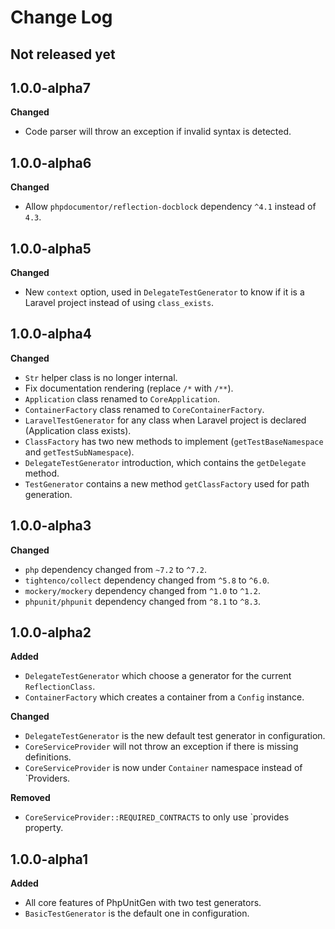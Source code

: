 # Change Log

## Not released yet

## 1.0.0-alpha7

**Changed**

- Code parser will throw an exception if invalid syntax is detected.

## 1.0.0-alpha6

**Changed**

- Allow `phpdocumentor/reflection-docblock` dependency `^4.1` instead of `4.3`.

## 1.0.0-alpha5

**Changed**

- New `context` option, used in `DelegateTestGenerator` to know if it is a Laravel project instead of using `class_exists`.

## 1.0.0-alpha4

**Changed**

- `Str` helper class is no longer internal.
- Fix documentation rendering (replace `/*` with `/**`).
- `Application` class renamed to `CoreApplication`.
- `ContainerFactory` class renamed to `CoreContainerFactory`.
- `LaravelTestGenerator` for any class when Laravel project is declared (Application class exists).
- `ClassFactory` has two new methods to implement (`getTestBaseNamespace` and `getTestSubNamespace`).
- `DelegateTestGenerator` introduction, which contains the `getDelegate` method.
- `TestGenerator` contains a new method `getClassFactory` used for path generation.

## 1.0.0-alpha3

**Changed**

- `php` dependency changed from `~7.2` to `^7.2`.
- `tightenco/collect` dependency changed from `^5.8` to `^6.0`.
- `mockery/mockery` dependency changed from `^1.0` to `^1.2`.
- `phpunit/phpunit` dependency changed from `^8.1` to `^8.3`.

## 1.0.0-alpha2

**Added**

- `DelegateTestGenerator` which choose a generator for the current `ReflectionClass`.
- `ContainerFactory` which creates a container from a `Config` instance.

**Changed**

- `DelegateTestGenerator` is the new default test generator in configuration.
- `CoreServiceProvider` will not throw an exception if there is missing definitions.
- `CoreServiceProvider` is now under `Container` namespace instead of `Providers.

**Removed**

- `CoreServiceProvider::REQUIRED_CONTRACTS` to only use `provides property.

## 1.0.0-alpha1

**Added**

- All core features of PhpUnitGen with two test generators.
- `BasicTestGenerator` is the default one in configuration.
